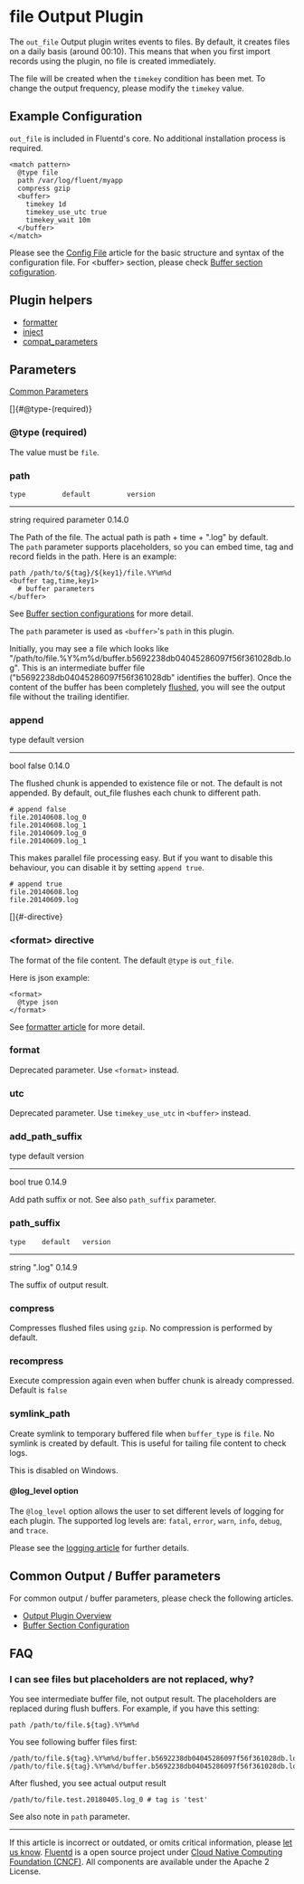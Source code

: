 # file Output Plugin

The `out_file` Output plugin writes events to files. By default, it
creates files on a daily basis (around 00:10). This means that when you
first import records using the plugin, no file is created immediately.

The file will be created when the `timekey` condition has been met. To
change the output frequency, please modify the `timekey` value.


## Example Configuration

`out_file` is included in Fluentd's core. No additional installation
process is required.

``` {.CodeRay}
<match pattern>
  @type file
  path /var/log/fluent/myapp
  compress gzip
  <buffer>
    timekey 1d
    timekey_use_utc true
    timekey_wait 10m
  </buffer>
</match>
```

Please see the [Config File](/articles/config-file.md) article for the basic
structure and syntax of the configuration file. For \<buffer\> section,
please check [Buffer section cofiguration](/articles/buffer-section.md).


## Plugin helpers

-   [formatter](/articles/api-plugin-helper-formatter.md)
-   [inject](/articles/api-plugin-helper-inject.md)
-   [compat\_parameters](/articles/api-plugin-helper-compat_parameters.md)


## Parameters

[Common Parameters](/articles/plugin-common-parameters.md)

[]{#@type-(required)}

### \@type (required)

The value must be `file`.


### path

    type         default         version
  -------- -------------------- ---------
   string   required parameter   0.14.0

The Path of the file. The actual path is path + time + ".log" by
default.\
The `path` parameter supports placeholders, so you can embed time, tag
and record fields in the path. Here is an example:

``` {.CodeRay}
path /path/to/${tag}/${key1}/file.%Y%m%d
<buffer tag,time,key1>
  # buffer parameters
</buffer>
```

See [Buffer section
configurations](http://docs.fluentd.org/v0.14/articles/buffer-section)
for more detail.

The `path` parameter is used as `<buffer>`'s `path` in this plugin.

Initially, you may see a file which looks like
\"/path/to/file.%Y%m%d/buffer.b5692238db04045286097f56f361028db.log\".
This is an intermediate buffer file
(\"b5692238db04045286097f56f361028db\" identifies the buffer). Once the
content of the buffer has been completely [flushed](/articles/buf_file.md), you will
see the output file without the trailing identifier.


### append

   type   default   version
  ------ --------- ---------
   bool    false    0.14.0

The flushed chunk is appended to existence file or not. The default is
not appended. By default, out\_file flushes each chunk to different
path.

``` {.CodeRay}
# append false
file.20140608.log_0
file.20140608.log_1
file.20140609.log_0
file.20140609.log_1
```

This makes parallel file processing easy. But if you want to disable
this behaviour, you can disable it by setting `append true`.

``` {.CodeRay}
# append true
file.20140608.log
file.20140609.log
```

[]{#<format>-directive}

### \<format\> directive

The format of the file content. The default `@type` is `out_file`.

Here is json example:

``` {.CodeRay}
<format>
  @type json
</format>
```

See [formatter article](/articles/formatter-plugin-overview.md) for more detail.


### format

Deprecated parameter. Use `<format>` instead.


### utc

Deprecated parameter. Use `timekey_use_utc` in `<buffer>` instead.


### add\_path\_suffix

   type   default   version
  ------ --------- ---------
   bool    true     0.14.9

Add path suffix or not. See also `path_suffix` parameter.


### path\_suffix

    type    default   version
  -------- --------- ---------
   string   ".log"    0.14.9

The suffix of output result.


### compress

Compresses flushed files using `gzip`. No compression is performed by
default.


### recompress

Execute compression again even when buffer chunk is already compressed.
Default is `false`


### symlink\_path

Create symlink to temporary buffered file when `buffer_type` is `file`.
No symlink is created by default. This is useful for tailing file
content to check logs.

This is disabled on Windows.

#### \@log\_level option

The `@log_level` option allows the user to set different levels of
logging for each plugin. The supported log levels are: `fatal`, `error`,
`warn`, `info`, `debug`, and `trace`.

Please see the [logging article](/articles/logging.md) for further details.


## Common Output / Buffer parameters

For common output / buffer parameters, please check the following
articles.

-   [Output Plugin Overview](/articles/output-plugin-overview.md)
-   [Buffer Section Configuration](/articles/buffer-section.md)


## FAQ


### I can see files but placeholders are not replaced, why?

You see intermediate buffer file, not output result. The placeholders
are replaced during flush buffers. For example, if you have this
setting:

``` {.CodeRay}
path /path/to/file.${tag}.%Y%m%d
```

You see following buffer files first:

``` {.CodeRay}
/path/to/file.${tag}.%Y%m%d/buffer.b5692238db04045286097f56f361028db.log
/path/to/file.${tag}.%Y%m%d/buffer.b5692238db04045286097f56f361028db.log.meta
```

After flushed, you see actual output result

``` {.CodeRay}
/path/to/file.test.20180405.log_0 # tag is 'test'
```

See also note in `path` parameter.


------------------------------------------------------------------------

If this article is incorrect or outdated, or omits critical information,
please [let us know](https://github.com/fluent/fluentd-docs/issues?state=open).
[Fluentd](http://www.fluentd.org/) is a open source project under [Cloud
Native Computing Foundation (CNCF)](https://cncf.io/). All components
are available under the Apache 2 License.
